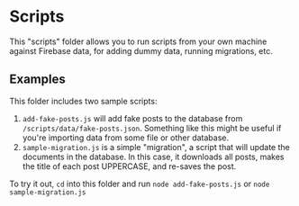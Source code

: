 # Scripts

This "scripts" folder allows you to run scripts from your own machine against Firebase data, for adding dummy data, running migrations, etc.

## Examples

This folder includes two sample scripts:

1. `add-fake-posts.js` will add fake posts to the database from `/scripts/data/fake-posts.json`. Something like this might be useful if you're importing data from some file or other database.
2. `sample-migration.js` is a simple "migration", a script that will update the documents in the database. In this case, it downloads all posts, makes the title of each post UPPERCASE, and re-saves the post.

To try it out, `cd` into this folder and run `node add-fake-posts.js` or `node sample-migration.js`
